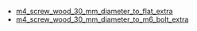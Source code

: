 * [m4_screw_wood_30_mm_diameter_to_flat_extra](m4_screw_wood_30_mm_diameter_to_flat_extra)
* [m4_screw_wood_30_mm_diameter_to_m6_bolt_extra](m4_screw_wood_30_mm_diameter_to_m6_bolt_extra)
